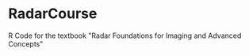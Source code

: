 RadarCourse
===========

R Code for the textbook "Radar Foundations for Imaging and Advanced Concepts"
